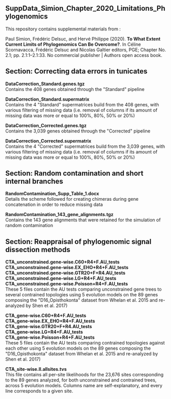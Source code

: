 SuppData_Simion_Chapter_2020_Limitations_Phylogenomics
---

This repository contains supplemental materials from :

Paul Simion, Frédéric Delsuc, and Hervé Philippe (2020). **To What Extent Current
Limits of Phylogenomics Can Be Overcome?**. In Céline Scornavacca, Frédéric Delsuc and Nicolas
Galtier editors, PGE; Chapter No. 2.1; pp. 2.1:1–2.1:33. No commercial publisher | Authors open
access book.


## Section: Correcting data errors in tunicates

**DataCorrection_Standard.genes.tgz**  
Contains the 408 genes obtained through the "Standard" pipeline

**DataCorrection_Standard.supermatrix**  
Contains the 4 "Standard" supermatrices build from the 408 genes, with various filtering of missing data (i.e. removal of columns if its amount of missing data was more or equal to 100%, 80%, 50% or 20%)

**DataCorrection_Corrected.genes.tgz**  
Contains the 3,039 genes obtained through the "Corrected" pipeline

**DataCorrection_Corrected.supermatrix**  
Contains the 4 "Corrected" supermatrices build from the 3,039 genes, with various filtering of missing data (i.e. removal of columns if its amount of missing data was more or equal to 100%, 80%, 50% or 20%)


## Section: Random contamination and short internal branches

**RandomContamination_Supp_Table_1.docx**  
Details the scheme followed for creating chimeras during gene concatenation in order to reduce missing data

**RandomContamination_143_gene_alignments.tgz**  
Contains the 143 gene alignments that were retained for the simulation of random contamination



## Section: Reappraisal of phylogenomic signal dissection methods

**CTA_unconstrained.gene-wise.C60+R4+F.AU_tests**  
**CTA_unconstrained.gene-wise.EX_EHO+R4+F.AU_tests**  
**CTA_unconstrained.gene-wise.GTR20+F+R4.AU_tests**  
**CTA_unconstrained.gene-wise.LG+R4+F.AU_tests**  
**CTA_unconstrained.gene-wise.Poisson+R4+F.AU_tests**  
These 5 files contain the AU tests comparing unconstrained gene trees to several contrained topologies using 5 evolution models on the 89 genes composing the "D16_Opisthokonta" dataset from Whelan et al. 2015 and re-analyzed by Shen et al. 2017)

**CTA_gene-wise.C60+R4+F.AU_tests**  
**CTA_gene-wise.EX_EHO+R4+F.AU_tests**  
**CTA_gene-wise.GTR20+F+R4.AU_tests**  
**CTA_gene-wise.LG+R4+F.AU_tests**  
**CTA_gene-wise.Poisson+R4+F.AU_tests**  
These 5 files contain the AU tests comparing contrained topologies against each other using 5 evolution models on the 89 genes composing the "D16_Opisthokonta" dataset from Whelan et al. 2015 and re-analyzed by Shen et al. 2017)

**CTA_site-wise.ll.allsites.tvs**  
This file contains all per-site likelihoods for the 23,676 sites corresponding to the 89 genes analyzed, for both unconstrained and contrained trees, across 5 evolution models. Columns name are self-explanatory, and every line corresponds to a given site.











